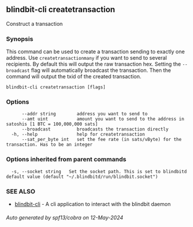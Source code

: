 ## blindbit-cli createtransaction

Construct a transaction

### Synopsis

This command can be used to create a transaction sending to exactly one address.
Use `createtransactionmany` if you want to send to several recipients.
By default this will output the raw transaction hex.
Setting the `--broadcast` flag will automatically broadcast the transaction.
Then the command will output the txid of the created transaction.

```
blindbit-cli createtransaction [flags]
```

### Options

```
      --addr string        address you want to send to
      --amt uint           amount you want to send to the address in satoshis [1 BTC = 100,000,000 sats]
      --broadcast          broadcasts the transaction directly
  -h, --help               help for createtransaction
      --sat_per_byte int   set the fee rate (in sats/vByte) for the transaction. Has to be an integer
```

### Options inherited from parent commands

```
  -s, --socket string   Set the socket path. This is set to blindbitd default value (default "~/.blindbitd/run/blindbit.socket")
```

### SEE ALSO

* [blindbit-cli](blindbit-cli.md)	 - A cli application to interact with the blindbit daemon

###### Auto generated by spf13/cobra on 12-May-2024
